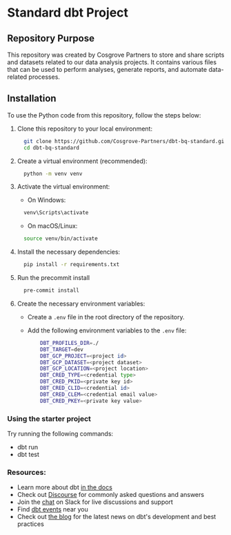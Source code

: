 # Standard dbt Project

## Repository Purpose

This repository was created by Cosgrove Partners to store and share scripts and datasets related to our data analysis projects. It contains various files that can be used to perform analyses, generate reports, and automate data-related processes.

## Installation

To use the Python code from this repository, follow the steps below:

1. Clone this repository to your local environment:

    ```bash
      git clone https://github.com/Cosgrove-Partners/dbt-bq-standard.git
      cd dbt-bq-standard
    ```

2. Create a virtual environment (recommended):

    ```bash
      python -m venv venv
    ```

3. Activate the virtual environment:

    - On Windows:

    ```bash
      venv\Scripts\activate
    ```

    - On macOS/Linux:

    ```bash
      source venv/bin/activate
    ```

4. Install the necessary dependencies:

    ```bash
      pip install -r requirements.txt
    ```

5. Run the precommit install
     
    ```bash
      pre-commit install
    ```

6. Create the necessary environment variables:

    - Create a `.env` file in the root directory of the repository.
    - Add the following environment variables to the `.env` file:

        ```bash
            DBT_PROFILES_DIR=./
            DBT_TARGET=dev
            DBT_GCP_PROJECT=<project id>
            DBT_GCP_DATASET=<project dataset>
            DBT_GCP_LOCATION=<project location>
            DBT_CRED_TYPE=<credential type>
            DBT_CRED_PKID=<private key id>
            DBT_CRED_CLID=<credential id>
            DBT_CRED_CLEM=<credential email value>
            DBT_CRED_PKEY=<private key value>
        ```

### Using the starter project

Try running the following commands:
- dbt run
- dbt test


### Resources:
- Learn more about dbt [in the docs](https://docs.getdbt.com/docs/introduction)
- Check out [Discourse](https://discourse.getdbt.com/) for commonly asked questions and answers
- Join the [chat](https://community.getdbt.com/) on Slack for live discussions and support
- Find [dbt events](https://events.getdbt.com) near you
- Check out [the blog](https://blog.getdbt.com/) for the latest news on dbt's development and best practices
